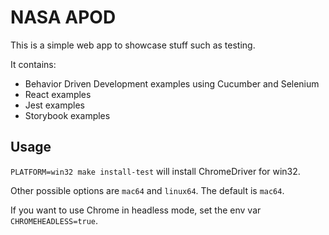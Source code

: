 # NASA APOD

This is a simple web app to showcase stuff such as testing. 

It contains:

- Behavior Driven Development examples using Cucumber and Selenium
- React examples
- Jest examples
- Storybook examples

## Usage

`PLATFORM=win32 make install-test` will install ChromeDriver for win32. 

Other possible options are `mac64` and `linux64`. The default is `mac64`.

If you want to use Chrome in headless mode, set the env var `CHROMEHEADLESS=true`.